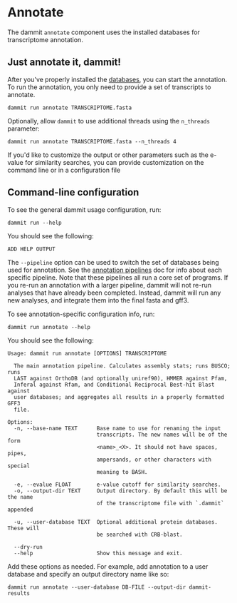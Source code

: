 # Annotate

The dammit `annotate` component uses the installed databases for transcriptome annotation.


## Just annotate it, dammit!

After you've properly installed the [databases](database-usage.md), you can start the annotation.
To run the annotation, you only need to provide a set of transcripts to annotate. 


    dammit run annotate TRANSCRIPTOME.fasta


Optionally, allow `dammit` to use additional threads using the `n_threads` parameter:
    
    dammit run annotate TRANSCRIPTOME.fasta --n_threads 4


If you'd like to customize the output or other parameters such as the e-value for similarity searches,
you can provide customization on the command line or in a configuration file


## Command-line configuration

To see the general dammit usage configuration, run:

    dammit run --help

You should see the following:

```
ADD HELP OUTPUT
```

The `--pipeline` option can be used to switch the set of databases being used for annotation.
See the [annotation pipelines](pipelines.md) doc for info about each specific pipeline.
Note that these pipelines all run a core set of programs. If you re-run an annotation with a
larger pipeline, dammit will not re-run analyses that have already been completed. Instead,
dammit will run any new analyses, and integrate them into the final fasta and gff3.

To see annotation-specific configuration info, run:

    dammit run annotate --help

You should see the following:

```
Usage: dammit run annotate [OPTIONS] TRANSCRIPTOME

  The main annotation pipeline. Calculates assembly stats; runs BUSCO; runs
  LAST against OrthoDB (and optionally uniref90), HMMER against Pfam,
  Inferal against Rfam, and Conditional Reciprocal Best-hit Blast against
  user databases; and aggregates all results in a properly formatted GFF3
  file.

Options:
  -n, --base-name TEXT      Base name to use for renaming the input
                            transcripts. The new names will be of the form
                            <name>_<X>. It should not have spaces, pipes,
                            ampersands, or other characters with special
                            meaning to BASH.

  -e, --evalue FLOAT        e-value cutoff for similarity searches.
  -o, --output-dir TEXT     Output directory. By default this will be the name
                            of the transcriptome file with `.dammit` appended

  -u, --user-database TEXT  Optional additional protein databases.  These will
                            be searched with CRB-blast.

  --dry-run
  --help                    Show this message and exit.
```

Add these options as needed. For example, add annotation to a user database and specify an
output directory name like so:

    dammit run annotate --user-database DB-FILE --output-dir dammit-results 


